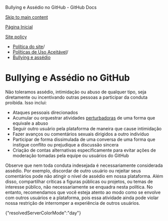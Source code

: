 Bullying e Assédio no GitHub - GitHub Docs

[Skip to main content](#main-content)

[Página Inicial](/pt)

[Site policy](/pt/site-policy)

* [Política do site](/pt/site-policy)/
* [Políticas de Uso Aceitável](/pt/site-policy/acceptable-use-policies)/
* [Bullying e assédio](/pt/site-policy/acceptable-use-policies/github-bullying-and-harassment)

Bullying e Assédio no GitHub
==========

Não toleramos assédio, intimidação ou abuso de qualquer tipo, seja diretamente ou incentivando outras pessoas a participar da conduta proibida. Isso inclui:

* Ataques pessoais direcionados
* Acumular ou orquestrar atividades [perturbadoras](/pt/site-policy/acceptable-use-policies/github-disrupting-the-experience-of-other-users) de uma forma que equivale a abuso
* Seguir outro usuário pela plataforma de maneira que cause intimidação
* Fazer avanços ou comentários sexuais dirigidos a outro indivíduo
* Participar de forma dissimulada de uma conversa de uma forma que instigue conflito ou prejudique a discussão sincera
* Criação de contas alternativas especificamente para evitar ações de moderação tomadas pela equipe ou usuários do GitHub

Observe que nem toda conduta indesejada é necessariamente considerada assédio. Por exemplo, discordar de outro usuário ou rejeitar seus comentários pode não atingir o nível de assédio em nossa plataforma. Além disso, compartilhar críticas a figuras públicas ou projetos, ou temas de interesse público, não necessariamente se enquadra nesta política. No entanto, recomendamos que você esteja atento ao modo como se envolve com outros usuários e a plataforma, pois essa atividade ainda pode violar nossa restrição de interromper a experiência de outros usuários.

{"resolvedServerColorMode":"day"}
